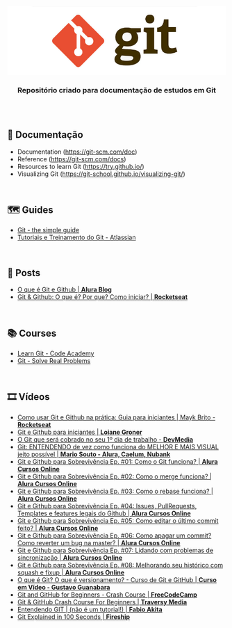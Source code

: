 <div align="center">
 
  ![GIT Header Readme](images/header.jpg)

  ### **Repositório criado para documentação de estudos em Git**
</div>
<br><br>

## 📝 Documentação

+ Documentation (https://git-scm.com/doc)
+ Reference (https://git-scm.com/docs)
+ Resources to learn Git (https://try.github.io/)
+ Visualizing Git (https://git-school.github.io/visualizing-git/)

<br>

## 🗺️ Guides 

+ [Git - the simple guide](https://rogerdudler.github.io/git-guide/)
+ [Tutoriais e Treinamento do Git - Atlassian](https://www.atlassian.com/br/git/tutorials)

<br>

## 📰 Posts

+ [O que é Git e Github | **Alura Blog**](https://www.alura.com.br/artigos/o-que-e-git-github?utm_source=gnarus&utm_medium=timeline)
+ [Git & Github: O que é? Por que? Como iniciar? | **Rocketseat**](https://blog.rocketseat.com.br/iniciando-com-git-github/)

<br>

## 📚 Courses 
+ [Learn Git - Code Academy](https://www.codecademy.com/learn/learn-git)
+ [Git - Solve Real Problems](https://www.katacoda.com/courses/git)

<br>

## 🎞️ Vídeos

+ [Como usar Git e Github na prática: Guia para iniciantes | Mayk Brito - **Rocketseat**](https://www.youtube.com/watch?v=2alg7MQ6_sI&ab_channel=Rocketseat)
+ [Git e Github para iniciantes | **Loiane Groner**](https://www.youtube.com/watch?v=UMhskLXJuq4&ab_channel=LoianeGroner)
+ [O Git que será cobrado no seu 1º dia de trabalho - **DevMedia**](https://www.youtube.com/watch?v=CGTsIz5t0eY&ab_channel=DevMedia)
+ [Git: ENTENDENDO de vez como funciona do MELHOR E MAIS VISUAL jeito possível | **Mario Souto - Alura, Caelum, Nubank**](https://www.youtube.com/watch?v=4-tfJ-ZyA0Q&ab_channel=DevSoutinho)
+ [Git e Github para Sobrevivência Ep. #01: Como o Git funciona? | **Alura Cursos Online**](https://www.youtube.com/watch?v=BAmvmaKQklQ&ab_channel=AluraCursosOnline)
+ [Git e Github para Sobrevivência Ep. #02: Como o merge funciona? | **Alura Cursos Online**](https://www.youtube.com/watch?v=t_UND1if4eI&ab_channel=AluraCursosOnline)
+ [Git e Github para Sobrevivência Ep. #03: Como o rebase funciona? | **Alura Cursos Online**](https://www.youtube.com/watch?v=sowW5RgMjqA)
+ [Git e Github para Sobrevivência Ep. #04: Issues, PullRequests, Templates e features legais do Github | **Alura Cursos Online**](https://www.youtube.com/watch?v=9QB5glgAX2Y)
+ [Git e Github para Sobrevivência Ep. #05: Como editar o último commit feito? | **Alura Cursos Online**](https://www.youtube.com/watch?v=ZJvzFviqtEo)
+ [Git e Github para Sobrevivência Ep. #06: Como apagar um commit? Como reverter um bug na master? | **Alura Cursos Online**](https://www.youtube.com/watch?v=hISBlHMb-0Y)
+ [Git e Github para Sobrevivência Ep. #07: Lidando com problemas de sincronização | **Alura Cursos Online**](https://www.youtube.com/watch?v=CbCn5_4WtP0)
+ [Git e Github para Sobrevivência Ep. #08: Melhorando seu histórico com squash e fixup | **Alura Cursos Online**](https://www.youtube.com/watch?v=vZAhCuQFqNw&t=1s)
+ [O que é Git? O que é versionamento? - Curso de Git e GitHub | **Curso em Vídeo - Gustavo Guanabara**](https://www.youtube.com/watch?v=xEKo29OWILE&ab_channel=CursoemV%C3%ADdeo)
+ [Git and GitHub for Beginners - Crash Course | **FreeCodeCamp**](https://www.youtube.com/watch?v=RGOj5yH7evk&ab_channel=freeCodeCamp.org)
+ [Git & GitHub Crash Course For Beginners | **Traversy Media**](https://www.youtube.com/watch?v=SWYqp7iY_Tc&ab_channel=TraversyMedia)
+ [Entendendo GIT | (não é um tutorial!) | **Fabio Akita**](https://www.youtube.com/watch?v=6Czd1Yetaac&ab_channel=FabioAkita)
+ [Git Explained in 100 Seconds | **Fireship**](https://www.youtube.com/watch?v=hwP7WQkmECE&ab_channel=Fireship)


